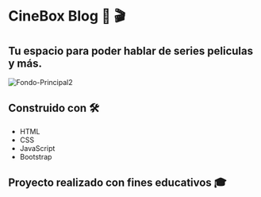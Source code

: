 # CineBox Blog :movie_camera: :clapper:

## Tu espacio para poder hablar de series peliculas y más.

![Fondo-Principal2](https://github.com/lm21009UES/blogContributors/assets/102486877/6048d482-0cc1-41e1-bb34-af7796261eee)

## Construido con 🛠️
* HTML
* CSS
* JavaScript
* Bootstrap

## Proyecto realizado con fines educativos :mortar_board:



  
